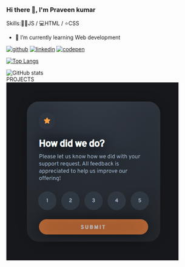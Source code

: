 ### Hi there 👋, I'm Praveen kumar

Skills:👩‍💻JS / 💻HTML / ⭐CSS

- 🌱 I’m currently learning Web development



[<img src='https://cdn.jsdelivr.net/npm/simple-icons@3.0.1/icons/github.svg' alt='github' height='40'>](https://github.com/praveenkumar-11)  [<img src='https://cdn.jsdelivr.net/npm/simple-icons@3.0.1/icons/linkedin.svg' alt='linkedin' height='40'>](https://www.linkedin.com/in/www.linkedin.com/in/praveen-kumar-murali-276778250/)  [<img src='https://cdn.jsdelivr.net/npm/simple-icons@3.0.1/icons/codepen.svg' alt='codepen' height='40'>](https://codepen.io/https://codepen.io/PK011)  

[![Top Langs](https://github-readme-stats.vercel.app/api/top-langs/?username=praveenkumar-11)](https://github.com/anuraghazra/github-readme-stats)

![GitHub stats](https://github-readme-stats.vercel.app/api?username=praveenkumar-11&show_icons=true)  
PROJECTS
[<img src="https://github.com/praveenkumar-11/praveenkumar-11/blob/main/interactive-rating-component.png" alt="interactive-rating-component">](https://38a3eb65.interactive-rating-component-7z1.pages.dev/)

